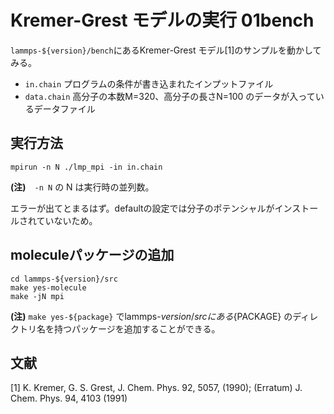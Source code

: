 # Kremer-Grest モデルの実行 01bench

`lammps-${version}/bench`にあるKremer-Grest モデル[1]のサンプルを動かしてみる。

+ `in.chain` プログラムの条件が書き込まれたインプットファイル
+ `data.chain` 高分子の本数M=320、高分子の長さN=100 のデータが入っているデータファイル

## 実行方法

```
mpirun -n N ./lmp_mpi -in in.chain
```

**(注)**　`-n N` の N は実行時の並列数。

エラーが出てとまるはず。defaultの設定では分子のポテンシャルがインストールされていないため。

## moleculeパッケージの追加

```
cd lammps-${version}/src
make yes-molecule
make -jN mpi
```

**(注)** `make yes-${package}` でlammps-${version}/src にある${PACKAGE} のディレクトリ名を持つパッケージを追加することができる。


## 文献
[1] K. Kremer, G. S. Grest, J. Chem. Phys. 92, 5057, (1990); (Erratum) J. Chem. Phys. 94, 4103 (1991)